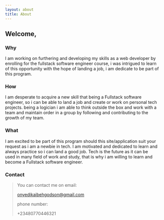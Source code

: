 ```yaml
---
layout: about
title: About
---
```


## Welcome, 

### Why
I am working on furthering and developing my skills as a web developer by enrolling for the fullstack software engineer course, i was intrigued to learn of this opportunity with the hope of landing a job, i am dedicate to be part of this program.

### How
I am desperate to acquire a new skill that being a Fullstack software engineer, so i can be able to land a job and create or work on personal tech projects. being a logician i am able to think outside the box and work with a team and maintain order in a group by following and contributing to the growth of my team.

### What
I am excited to be part of this program should this site/application suit your request as i am a newbie in tech. I am motivated and dedicated to learn and always practice so i can land a good job. Tech is the future as it can be used in many field of work and study, that is why i am willing to learn and become a Fullstack software engineer.

### Contact
> You can contact me on email: 
>
> onyedikaibehgodson@gmail.com
>
>  phone number:
>
>  +23480770446321 
